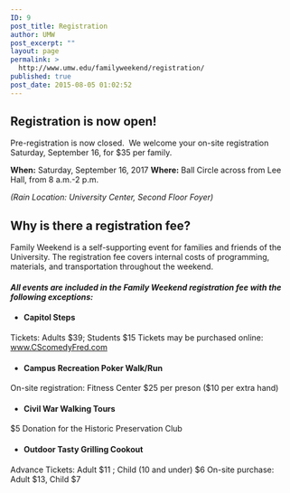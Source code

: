 ```yaml
---
ID: 9
post_title: Registration
author: UMW
post_excerpt: ""
layout: page
permalink: >
  http://www.umw.edu/familyweekend/registration/
published: true
post_date: 2015-08-05 01:02:52
---
```

<h2>Registration is now open!</h2>
Pre-registration is now closed.  We welcome your on-site registration Saturday, September 16, for $35 per family.

<strong>When:</strong> Saturday, September 16, 2017
<strong>Where:</strong> Ball Circle across from Lee Hall, from 8 a.m.-2 p.m.

<em>(Rain Location: University Center, Second Floor Foyer)</em>
<h2>Why is there a registration fee?</h2>
Family Weekend is a self-supporting event for families and friends of the University. The registration fee covers internal costs of programming, materials, and transportation throughout the weekend.
<h4><em>All events are included in the Family Weekend registration fee with the following exceptions:</em></h4>
<ul>
 	<li>
<h4><strong>Capitol Steps</strong></h4>
</li>
</ul>
Tickets: Adults $39; Students $15
Tickets may be purchased online: <a href="http://www.cscomedyfred.com/">www.CScomedyFred.com</a>
<ul>
 	<li>
<h4><strong>Campus Recreation Poker Walk/Run</strong></h4>
</li>
</ul>
On-site registration: Fitness Center
$25 per preson ($10 per extra hand)
<ul>
 	<li>
<h4><strong>Civil War Walking Tours</strong></h4>
</li>
</ul>
$5 Donation for the Historic Preservation Club
<ul>
 	<li>
<h4><strong>Outdoor Tasty Grilling Cookout</strong></h4>
</li>
</ul>
Advance Tickets: Adult $11 ; Child (10 and under) $6
On-site purchase: Adult $13, Child $7

&nbsp;